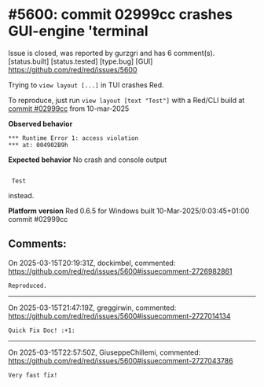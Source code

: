 
#5600: commit 02999cc crashes GUI-engine 'terminal
================================================================================
Issue is closed, was reported by gurzgri and has 6 comment(s).
[status.built] [status.tested] [type.bug] [GUI]
<https://github.com/red/red/issues/5600>

Trying to `view layout [...]` in TUI crashes Red.

To reproduce, just run `view layout [text "Test"]` with a Red/CLI build at [commit #02999cc](https://github.com/red/red/commit/02999ccb068e00bc62bf6ed03326ea41ff517ac5) from 10-mar-2025

**Observed behavior**
```
*** Runtime Error 1: access violation
*** at: 004902B9h
```

**Expected behavior**
No crash and console output
```

 Test
````
instead.

**Platform version**
Red 0.6.5 for Windows built 10-Mar-2025/0:03:45+01:00  commit #02999cc


Comments:
--------------------------------------------------------------------------------

On 2025-03-15T20:19:31Z, dockimbel, commented:
<https://github.com/red/red/issues/5600#issuecomment-2726982861>

    Reproduced.

--------------------------------------------------------------------------------

On 2025-03-15T21:47:19Z, greggirwin, commented:
<https://github.com/red/red/issues/5600#issuecomment-2727014134>

    Quick Fix Doc! :+1:

--------------------------------------------------------------------------------

On 2025-03-15T22:57:50Z, GiuseppeChillemi, commented:
<https://github.com/red/red/issues/5600#issuecomment-2727043786>

    Very fast fix!

